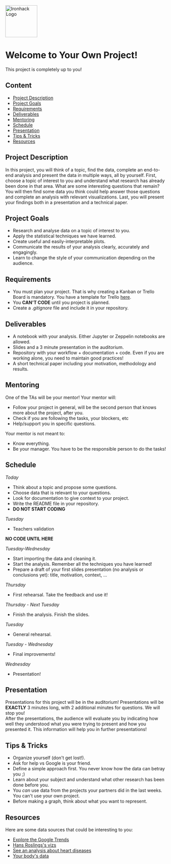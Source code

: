 <img src="https://bit.ly/2VnXWr2" alt="Ironhack Logo" width="100"/>

# Welcome to Your Own Project!
This project is completely up to you!

## Content
- [Project Description](#project-description)
- [Project Goals](#project-goals)
- [Requirements](#requirements)
- [Deliverables](#deliverables)
- [Mentoring](#mentoring)
- [Schedule](#schedule)
- [Presentation](#presentation)
- [Tips & Tricks](#tips-&-tricks)
- [Resources](#resources)

<a name="project-description"></a>

## Project Description
In this project, you will think of a topic, find the data, complete an end-to-end analysis and present the data in multiple ways, all by yourself. First, choose a topic of interest to you and understand what research has already been done in that area. What are some interesting questions that remain? You will then find some data you think could help answer those questions and complete an analysis with relevant visualizations. Last, you will present your findings both in a presentation and a technical paper. 

<a name="project-goals"></a>

## Project Goals
* Research and analyse data on a topic of interest to you.
* Apply the statistical techniques we have learned. 
* Create useful and easily-interpretable plots.
* Communicate the results of your analysis clearly, accurately and engagingly. 
* Learn to change the style of your communication depending on the audience.

<a name="requirements"></a>

## Requirements  
* You must plan your project. That is why creating a Kanban or Trello Board is mandatory. You have a template for Trello [here](https://trello.com/b/YX8EsB2P/project-4-your-own-project).
* You **CAN'T CODE** until you project is planned.
* Create a *.gitignore* file and include it in your repository. 

<a name="deliverables"></a>

## Deliverables
* A notebook with your analysis. Either Jupyter or Zeppelin notebooks are allowed.
* Slides and a 3 minute presentation in the auditorium.
* Repository with your workflow + documentation + code. Even if you are working alone, you need to maintain good practices!
* A short technical paper including your motivation, methodology and results.

<a name="mentoring"></a>

## Mentoring
One of the TAs will be your mentor!
Your mentor will:
* Follow your project in general, will be the second person that knows more about the project, after you.
* Check if you are following the tasks, your blockers, etc
* Help/support you in specific questions.

Your mentor is not meant to:
* Know everything.
* Be your manager. You have to be the responsible person to do the tasks!

<a name="schedule"></a>

## Schedule
*Today*
* Think about a topic and propose some questions. 
* Choose data that is relevant to your questions. 
* Look for documentation to give context to your project.
* Write the README file in your repository.
* **DO NOT START CODING**

*Tuesday*
* Teachers validation 

**NO CODE UNTIL HERE**

*Tuesday-Wednesday*
* Start importing the data and cleaning it.
* Start the analysis. Remember all the techniques you have learned!
* Prepare a draft of your first slides presentation (no analysis or conclusions yet): title, motivation, context, ...

*Thursday*
* First rehearsal. Take the feedback and use it!

*Thursday - Next Tuesday*
* Finish the analysis. Finish the slides.

*Tuesday*
* General rehearsal.

*Tuesday - Wednesday*
* Final improvements!

*Wednesday*
* Presentation!

<a name="presentation"></a>

## Presentation  
Presentations for this project will be in the auditorium! Presentations will be **EXACTLY** 3 minutes long, with 2 additional minutes for questions. We will stop you!  
After the presentations, the audience will evaluate you by indicating how well they understood what you were trying to present and how you presented it. This information will help you in further presentations!

<a name="tips-&-tricks"></a>

## Tips & Tricks
* Organize yourself (don't get lost!).
* Ask for help vs Google is your friend.
* Define a simple approach first. You never know how the data can betray you ;)
* Learn about your subject and understand what other research has been done before you.
* You *can* use data from the projects your partners did in the last weeks. You can't use your own project.
* Before making a graph, think about what you want to represent.

<a name="resources"></a>

## Resources
Here are some data sources that could be interesting to you:  
* [Explore the Google Trends](http://pages.today/trends4)  
* [Hans Roslings's vizs](http://b.link/ted52)  
* [See an analysis about heart diseases](http://b.link/kaggle10)  
* [Your body's data](http://body.media/ted6)
